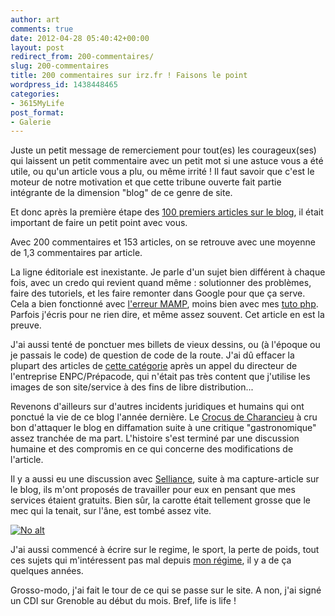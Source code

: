 ```yaml
---
author: art
comments: true
date: 2012-04-28 05:40:42+00:00
layout: post
redirect_from: 200-commentaires/
slug: 200-commentaires
title: 200 commentaires sur irz.fr ! Faisons le point
wordpress_id: 1438448465
categories:
- 3615MyLife
post_format:
- Galerie
---
```


Juste un petit message de remerciement pour tout(es) les courageux(ses) qui laissent un petit commentaire avec un petit mot si une astuce vous a été utile, ou qu'un article vous a plu, ou même irrité ! Il faut savoir que c'est le moteur de notre motivation et que cette tribune ouverte fait partie intégrante de la dimension "blog" de ce genre de site.

Et donc après la première étape des [100 premiers articles sur le blog](https://irz.fr/100), il était important de faire un petit point avec vous.

Avec 200 commentaires et 153 articles, on se retrouve avec une moyenne de 1,3 commentaires par article.

La ligne éditoriale est inexistante. Je parle d'un sujet bien différent à chaque fois, avec un credo qui revient quand même : solutionner des problèmes, faire des tutoriels, et les faire remonter dans Google pour que ça serve. Cela a bien fonctionné avec [l'erreur MAMP](https://irz.fr/memo-mamp-resoudre-error-could-not-connect-to-mysql-server), moins bien avec mes [tuto php](https://irz.fr/recherche?q=php). Parfois j'écris pour ne rien dire, et même assez souvent. Cet article en est la preuve.

J'ai aussi tenté de ponctuer mes billets de vieux dessins, ou (à l'époque ou je passais le code) de question de code de la route. J'ai dû effacer la plupart des articles de [cette catégorie](https://irz.fr/) après un appel du directeur de l'entreprise ENPC/Prépacode, qui n'était pas très content que j'utilise les images de son site/service à des fins de libre distribution...

Revenons d'ailleurs sur d'autres incidents juridiques et humains qui ont ponctué la vie de ce blog l'année dernière. Le [Crocus de Charancieu](https://irz.fr/recherche?q=crocus) à cru bon d'attaquer le blog en diffamation suite à une critique "gastronomique" assez tranchée de ma part. L'histoire s'est terminé par une discussion humaine et des compromis en ce qui concerne des modifications de l'article.

Il y a aussi eu une discussion avec [Selliance](https://irz.fr/selliance), suite à ma capture-article sur le blog, ils m'ont proposés de travailler pour eux en pensant que mes services étaient gratuits. Bien sûr, la carotte était tellement grosse que le mec qui la tenait, sur l'âne, est tombé assez vite.

<a href="https://static.irz.fr/2012/04/ane-carotte-baton.jpg"><img alt="No alt" data-src="https://static.irz.fr/2012/04/ane-carotte-baton.jpg" src="https://static.irz.fr/thumb.php?size=<100&crop=0&src=https://static.irz.fr/2012/04/ane-carotte-baton.jpg" /></a>

J'ai aussi commencé à écrire sur le regime, le sport, la perte de poids, tout ces sujets qui m'intéressent pas mal depuis [mon régime](https://irz.fr/bien-dans-son-corps-perdre-du-poids-mais-comment-1), il y a de ça quelques années.

Grosso-modo, j'ai fait le tour de ce qui se passe sur le site. A non, j'ai signé un CDI sur Grenoble au début du mois. Bref, life is life !
